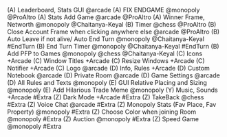 (A) Leaderboard, Stats GUI @arcade
(A) FIX ENDGAME @monopoly @ProAltro
(A) Stats Add Game @arcade @ProAltro
(A) Winner Frame, Networth @monopoly @Chaitanya-Keyal
(B) Timer @chess @ProAltro
(B) Close Account Frame when clicking anywhere else @arcade @ProAltro
(B) Auto Leave if not alive/ Auto End Turn @monopoly @Chaitanya-Keyal #EndTurn
(B) End Turn Timer @monopoly @Chaitanya-Keyal #EndTurn
(B) Add PFP to Games @monopoly @chess @Chaitanya-Keyal
(C) Icons +Arcade
(C) Window Titles +Arcade
(C) Resize Windows +Arcade
(C) Notifier +Arcade
(C) Logo @arcade
(D) Info, Rules +Arcade
(D) Custom Notebook @arcade
(D) Private Room @arcade
(D) Game Settings @arcade
(D) All Rules and Texts @monopoly
(E) GUI Relative Placing and Sizing @monopoly
(E) Add Hilarious Trade Meme @monopoly
(Y) Music, Sounds +Arcade #Extra
(Z) Dark Mode +Arcade #Extra
(Z) TakeBack @chess #Extra
(Z) Voice Chat @arcade #Extra
(Z) Monopoly Stats (Fav Place, Fav Property) @monopoly #Extra
(Z) Choose Color when joining Room @monopoly #Extra
(Z) Auction @monopoly #Extra
(Z) Speed Game @monopoly #Extra
